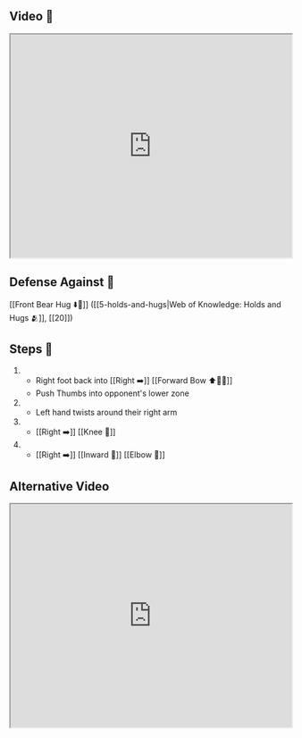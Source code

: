 ## Video 🎥

<iframe src="https://www.youtube.com/embed/aWtfNoo7ahQ" width="100%" height="400"></iframe>

## Defense Against 🤺

[[Front Bear Hug ⬇️🐻]] ([[5-holds-and-hugs|Web of Knowledge: Holds and Hugs 🫂]], [[20]])

## Steps 👣

1. - Right foot back into [[Right ➡️]] [[Forward Bow ⬆️🧍‍♂️]]
    - Push Thumbs into opponent's lower zone
2. - Left hand twists around their right arm
3. - [[Right ➡️]] [[Knee 🦵]]
4. - [[Right ➡️]] [[Inward 🔽]] [[Elbow 💪]]

## Alternative Video

<iframe src="https://www.youtube.com/embed/IXZ6kr4VHQw?start=338&end=355" width="100%" height="400"></iframe>
